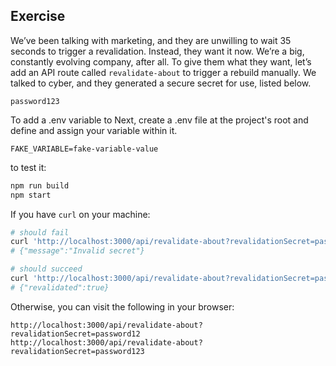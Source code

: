 ## Exercise

We’ve been talking with marketing, and they are unwilling to wait 35 seconds to trigger a revalidation. Instead, they want it now. We’re a big, constantly evolving company, after all. To give them what they want, let’s add an API route called `revalidate-about` to trigger a rebuild manually. We talked to cyber, and they generated a secure secret for use, listed below.

```
password123
```

To add a .env variable to Next, create a .env file at the project's root and define and assign your variable within it.

```
FAKE_VARIABLE=fake-variable-value
```

to test it:

```sh
npm run build
npm start
```

If you have `curl` on your machine:

```sh
# should fail
curl 'http://localhost:3000/api/revalidate-about?revalidationSecret=password12'
# {"message":"Invalid secret"}

# should succeed
curl 'http://localhost:3000/api/revalidate-about?revalidationSecret=password123'
# {"revalidated":true}
```

Otherwise, you can visit the following in your browser:

```
http://localhost:3000/api/revalidate-about?revalidationSecret=password12
http://localhost:3000/api/revalidate-about?revalidationSecret=password123
```
